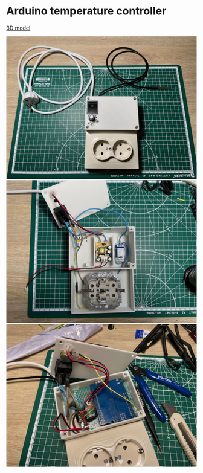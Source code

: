 # Arduino temperature controller

[3D model](https://www.thingiverse.com/thing:5164797)

![](./img/img-1.jpeg)
![](./img/img-2.jpeg)
![](./img/img-3.jpeg)
